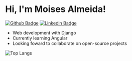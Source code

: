# Hi, I'm Moises Almeida!

[![Github Badge](https://img.shields.io/badge/-Github-000?style=flat-square&logo=Github&logoColor=white&link=https://github.com/moisesjsalmeida)](https://github.com/moisesjsalmeida)
[![Linkedin Badge](https://img.shields.io/badge/-LinkedIn-blue?style=flat-square&logo=Linkedin&logoColor=white&link=https://www.linkedin.com/in/moisesjsalmeida/)](https://www.linkedin.com/in/fagnerpsantos/)


- Web development with Django
- Currently learning Angular
- Looking foward to collaborate on open-source projects


![Top Langs](https://github-readme-stats.vercel.app/api/top-langs/?username=moisesjsalmeida)

